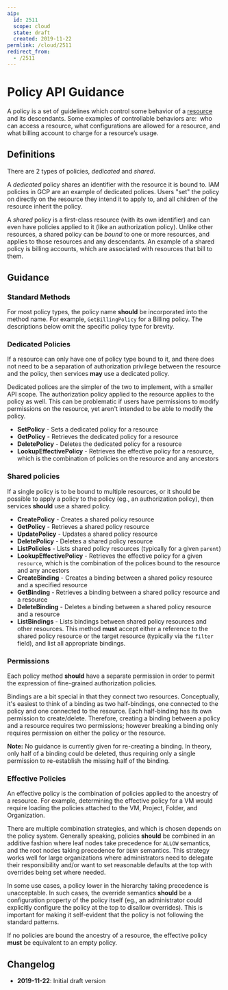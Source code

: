 ```yaml
---
aip:
  id: 2511
  scope: cloud
  state: draft
  created: 2019-11-22
permlink: /cloud/2511
redirect_from:
  - /2511
---
```


<!--
TODO: discuss policy lifecycle? binding lifecycle?
TODO: discuss policy conditions.
TODO: Should the effective policy message be the same as the policy message? If it's different, should properties of an effective policy reference the concrete policy which caused it?
-->

# Policy API Guidance

A policy is a set of guidelines which control some behavior of a
[resource](https://aip.dev/121) and its descendants. Some examples of
controllable behaviors are:  who can access a resource, what configurations are
allowed for a resource, and what billing account to charge for a resource’s
usage.

## Definitions

There are 2 types of policies, _dedicated_ and _shared_.

A _dedicated_ policy shares an identifier with the resource it is bound to. IAM
policies in GCP are an example of dedicated polices. Users "set" the policy on
directly on the resource they intend it to apply to, and all children of the
resource inherit the policy.

A _shared_ policy is a first-class resource (with its own identifier) and can
even have policies applied to it (like an authorization policy). Unlike other
resources, a shared policy can be _bound_ to one or more resources, and applies
to those resources and any descendants. An example of a shared policy is
billing accounts, which are associated with resources that bill to them.

## Guidance

### Standard Methods

For most policy types, the policy name **should** be incorporated into the
method name. For example, `GetBillingPolicy` for a Billing policy. The
descriptions below omit the specific policy type for brevity.

### Dedicated Policies

If a resource can only have one of policy type bound to it, and there does not
need to be a separation of authorization privilege between the resource and the
policy, then services **may** use a dedicated policy.

Dedicated polices are the simpler of the two to implement, with a smaller API
scope. The authorization policy applied to the resource applies to the policy
as well. This can be problematic if users have permissions to modify
permissions on the resource, yet aren't intended to be able to modify the
policy.

- **SetPolicy** - Sets a dedicated policy for a resource
- **GetPolicy** - Retrieves the dedicated policy for a resource
- **DeletePolicy** - Deletes the dedicated policy for a resource
- **LookupEffectivePolicy** - Retrieves the effective policy for a resource,
  which is the combination of policies on the resource and any ancestors

### Shared policies

If a single policy is to be bound to multiple resources, or it should be
possible to apply a policy to the policy (eg., an authorization policy), then
services **should** use a shared policy.

- **CreatePolicy** - Creates a shared policy resource
- **GetPolicy** - Retrieves a shared policy resource
- **UpdatePolicy** - Updates a shared policy resource
- **DeletePolicy** - Deletes a shared policy resource
- **ListPolicies** - Lists shared policy resources (typically for a given
  `parent`)
- **LookupEffectivePolicy** - Retrieves the effective policy for a given
  `resource`, which is the combination of the polices bound to the resource and
  any ancestors
- **CreateBinding** - Creates a binding between a shared policy resource and a
  specified resource
- **GetBinding** - Retrieves a binding between a shared policy resource and a
  resource
- **DeleteBinding** - Deletes a binding between a shared policy resource and a
  resource
- **ListBindings** - Lists bindings between shared policy resources and other
  resources. This method **must** accept either a reference to the shared
  policy resource or the target resource (typically via the `filter` field),
  and list all appropriate bindings.

### Permissions

Each policy method **should** have a separate permission in order to permit the
expression of fine-grained authorization policies.

Bindings are a bit special in that they connect two resources. Conceptually,
it's easiest to think of a binding as two half-bindings, one connected to the
policy and one connected to the resource. Each half-binding has its own
permission to create/delete. Therefore, creating a binding between a policy and
a resource requires two permissions; however breaking a binding only requires
permission on either the policy or the resource.

**Note:** No guidance is currently given for re-creating a binding. In theory,
only half of a binding could be deleted, thus requiring only a single
permission to re-establish the missing half of the binding.

### Effective Policies

An effective policy is the combination of policies applied to the ancestry of a
resource. For example, determining the effective policy for a VM would require
loading the policies attached to the VM, Project, Folder, and Organization.

There are multiple combination strategies, and which is chosen depends on the
policy system. Generally speaking, policies **should** be combined in an
additive fashion where leaf nodes take precedence for `ALLOW` semantics, and the
root nodes taking precedence for `DENY` semantics. This strategy works well for
large organizations where administrators need to delegate their responsibility
and/or want to set reasonable defaults at the top with overrides being set
where needed.

In some use cases, a policy lower in the hierarchy taking precedence is
unacceptable. In such cases, the override semantics **should** be a
configuration property of the policy itself (eg., an administrator could
explicitly configure the policy at the top to disallow overrides). This is
important for making it self-evident that the policy is not following the
standard patterns.

If no policies are bound the ancestry of a resource, the effective policy
**must** be equivalent to an empty policy.

## Changelog

- **2019-11-22**: Initial draft version
